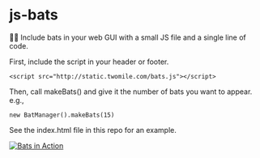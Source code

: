 # js-bats
🦇🎃 Include bats in your web GUI with a small JS file and a single line of code.

First, include the script in your header or footer.

`<script src="http://static.twomile.com/bats.js"></script>`

Then, call makeBats() and give it the number of bats you want to appear. e.g.,

`new BatManager().makeBats(15)`

See the index.html file in this repo for an example.

[![Bats in Action](http://img.youtube.com/vi/mYLW7iF1O1Y/0.jpg)](http://www.youtube.com/watch?v=mYLW7iF1O1Y "Bats in Action")

